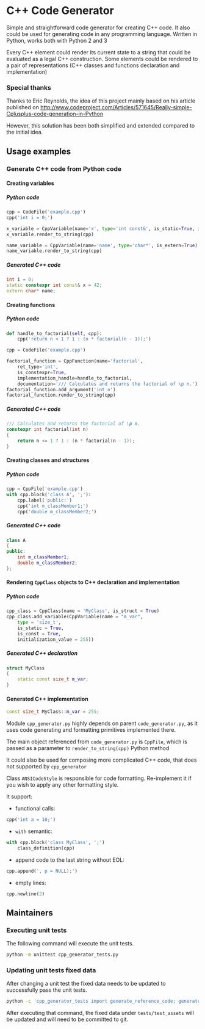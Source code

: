 C++ Code Generator
==============

Simple and straightforward code generator for creating C++ code. It also could be used for generating code in any programming language. Written in Python, works both with Python 2 and 3

Every C++ element could render its current state to a string that could be evaluated as 
a legal C++ construction.
Some elements could be rendered to a pair of representations (C++ classes and functions declaration and implementation)

### Special thanks

Thanks to Eric Reynolds, the idea of this project mainly based on his article published on
http://www.codeproject.com/Articles/571645/Really-simple-Cplusplus-code-generation-in-Python

However, this solution has been both simplified and extended compared to the initial idea.

## Usage examples

### Generate C++ code from Python code

#### Creating variables

##### Python code
```python
cpp = CodeFile('example.cpp')
cpp('int i = 0;')

x_variable = CppVariable(name='x', type='int const&', is_static=True, is_constexpr=True, initialization_value='42')
x_variable.render_to_string(cpp)

name_variable = CppVariable(name='name', type='char*', is_extern=True)
name_variable.render_to_string(cpp)
```

##### Generated C++ code
```c++
int i = 0;
static constexpr int const& x = 42;
extern char* name;
```

#### Creating functions

##### Python code
```python
def handle_to_factorial(self, cpp):
    cpp('return n < 1 ? 1 : (n * factorial(n - 1));')

cpp = CodeFile('example.cpp')

factorial_function = CppFunction(name='factorial',
    ret_type='int',
    is_constexpr=True,
    implementation_handle=handle_to_factorial,
    documentation='/// Calculates and returns the factorial of \p n.')
factorial_function.add_argument('int n')
factorial_function.render_to_string(cpp)
```

##### Generated C++ code
```c++
/// Calculates and returns the factorial of \p n.
constexpr int factorial(int n)
{
    return n <= 1 ? 1 : (n * factorial(n - 1));
}
```

#### Creating classes and structures

##### Python code
```python
cpp = CppFile('example.cpp')
with cpp.block('class A', ';'):
    cpp.label('public:')
    cpp('int m_classMember1;')
    cpp('double m_classMember2;')
```

##### Generated C++ code
```c++
class A
{
public:
    int m_classMember1;
    double m_classMember2;
};
```

#### Rendering `CppClass` objects to C++ declaration and implementation

##### Python code

```python
cpp_class = CppClass(name = 'MyClass', is_struct = True)
cpp_class.add_variable(CppVariable(name = "m_var",
    type = 'size_t',
    is_static = True,
    is_const = True,
    initialization_value = 255))
```
 
##### Generated C++ declaration

```c++
struct MyClass
{
    static const size_t m_var;
}
```
 
#### Generated C++ implementation
```c++
const size_t MyClass::m_var = 255;
```

Module `cpp_generator.py` highly depends on parent `code_generator.py`, as it uses
code generating and formatting primitives implemented there.
 
The main object referenced from `code_generator.py` is `CppFile`, 
which is passed as a parameter to `render_to_string(cpp)` Python method

It could also be used for composing more complicated C++ code,
that does not supported by `cpp_generator`

Class `ANSICodeStyle` is responsible for code formatting. Re-implement it if you wish to apply any other formatting style.
 
 
It support:

- functional calls:
```python
cpp('int a = 10;')
```
 
- `with` semantic:
```python
with cpp.block('class MyClass', ';')
    class_definition(cpp)
```
 
- append code to the last string without EOL:
```python
cpp.append(', p = NULL);')
```
 
- empty lines:
```python
cpp.newline(2)
```

## Maintainers

### Executing unit tests
The following command will execute the unit tests.

```bash
python -m unittest cpp_generator_tests.py
```

### Updating unit tests fixed data
After changing a unit test the fixed data needs to be updated to successfully pass the unit tests.

```bash
python -c 'cpp_generator_tests import generate_reference_code; generate_reference_code()'
```

After executing that command, the fixed data under `tests/test_assets` will be updated and will need to be committed to git.
 
